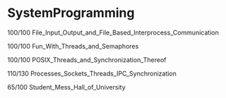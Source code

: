 # SystemProgramming

100/100
File_Input_Output_and_File_Based_Interprocess_Communication

100/100
Fun_With_Threads_and_Semaphores

100/100
POSIX_Threads_and_Synchronization_Thereof

110/130
Processes_Sockets_Threads_IPC_Synchronization

65/100
Student_Mess_Hall_of_University
